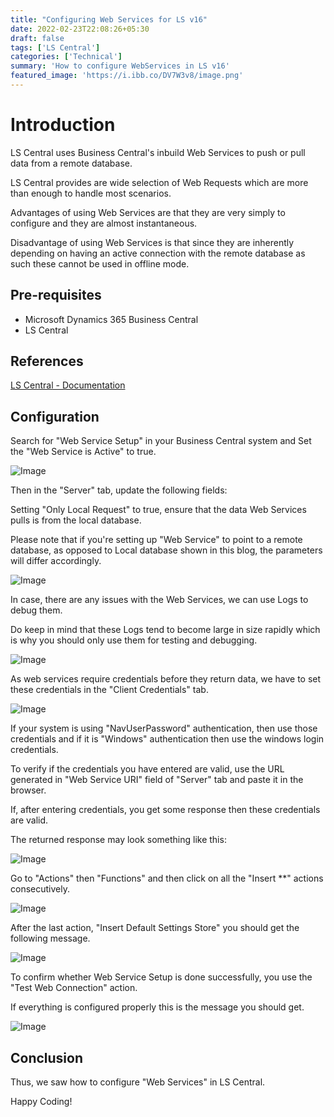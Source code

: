 ```yaml
---
title: "Configuring Web Services for LS v16"
date: 2022-02-23T22:08:26+05:30
draft: false
tags: ['LS Central']
categories: ['Technical']
summary: 'How to configure WebServices in LS v16'
featured_image: 'https://i.ibb.co/DV7W3v8/image.png'
---
```


# Introduction

LS Central uses Business Central's inbuild Web Services to push or pull data from a remote database. 

LS Central provides are wide selection of Web Requests which are more than enough to handle most scenarios.

Advantages of using Web Services are that they are very simply to configure and they are almost instantaneous.

Disadvantage of using Web Services is that since they are inherently depending on having an active connection with the remote database as such these cannot be used in offline mode.

## Pre-requisites
- Microsoft Dynamics 365 Business Central 
- LS Central

## References
[LS Central - Documentation](https://help.lscentral.lsretail.com/Content/LS-Insight/Setup/LS-Central-In-Cloud-LS-Insight-In-Azure/2-WS-Setup-In-Cloud.htm)

## Configuration

Search for "Web Service Setup" in your Business Central system and Set the "Web Service is Active" to true.

![Image](https://i.ibb.co/chPmpXX/image.png)

Then in the "Server" tab, update the following fields:

Setting "Only Local Request" to true, ensure that the data Web Services pulls is from the local database.

Please note that if you're setting up "Web Service" to point to a remote database, as opposed to Local database shown in this blog, the parameters will differ accordingly.

![Image](https://i.ibb.co/J34vb46/image.png)

In case, there are any issues with the Web Services, we can use Logs to debug them. 

Do keep in mind that these Logs tend to become large in size rapidly which is why you should only use them for testing and debugging.

![Image](https://i.ibb.co/8xqhX1S/image.png)

As web services require credentials before they return data, we have to set these credentials in the "Client Credentials" tab.

![Image](https://i.ibb.co/qncP3V8/image.png)

If your system is using "NavUserPassword" authentication, then use those credentials and if it is "Windows" authentication then use the windows login credentials.

To verify if the credentials you have entered are valid, use the URL generated in "Web Service URI" field of "Server" tab and paste it in the browser. 

If, after entering credentials, you get some response then these credentials are valid.

The returned response may look something like this:

![Image](https://i.ibb.co/YfLBV2v/image.png)

Go to "Actions" then "Functions" and then click on all the "Insert **" actions consecutively.

![Image](https://i.ibb.co/K5rkpC6/image.png)

After the last action, "Insert Default Settings Store" you should get the following message.

![Image](https://i.ibb.co/d2qbFRM/image.png)

To confirm whether Web Service Setup is done successfully, you use the "Test Web Connection" action. 

If everything is configured properly this is the message you should get.

![Image](https://i.ibb.co/DV7W3v8/image.png)

## Conclusion

Thus, we saw how to configure "Web Services" in LS Central. 

Happy Coding!